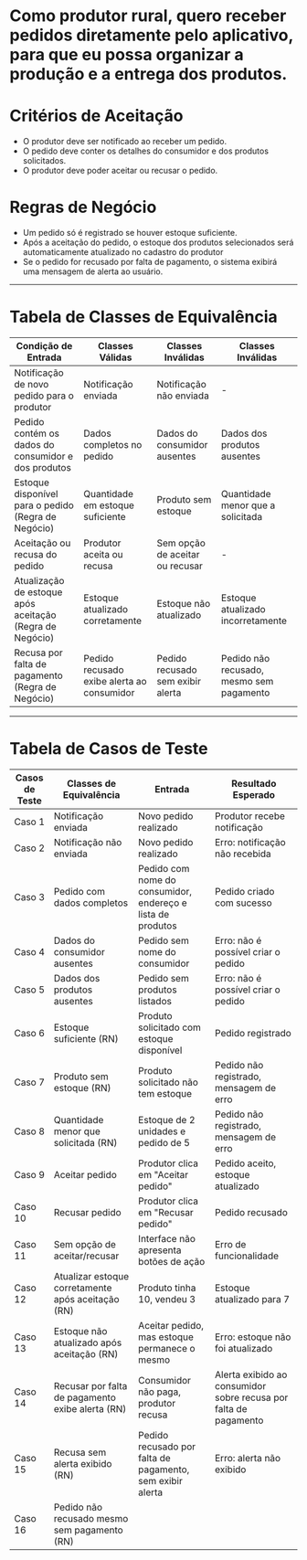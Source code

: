 # **Como** produtor rural, **quero** receber pedidos diretamente pelo aplicativo, **para que** eu possa organizar a produção e a entrega dos produtos.

# Critérios de Aceitação

* O produtor deve ser notificado ao receber um pedido.
* O pedido deve conter os detalhes do consumidor e dos produtos solicitados.
*	O produtor deve poder aceitar ou recusar o pedido.

# Regras de Negócio

* 	Um pedido só é registrado se houver estoque suficiente.
*	 Após a aceitação do pedido, o estoque dos produtos selecionados será automaticamente atualizado no cadastro do produtor
* 	Se o pedido for recusado por falta de pagamento, o sistema exibirá  uma mensagem de alerta ao usuário.

---
# Tabela de Classes de Equivalência

| Condição de Entrada                                                    | Classes Válidas                                 | Classes Inválidas                            | Classes Inválidas                           |
|-------------------------------------------------------------------------|-------------------------------------------------|------------------------------------------------|----------------------------------------------|
| Notificação de novo pedido para o produtor                             | Notificação enviada                             | Notificação não enviada                       | -                                            |
| Pedido contém os dados do consumidor e dos produtos                    | Dados completos no pedido                       | Dados do consumidor ausentes                  | Dados dos produtos ausentes                  |
| Estoque disponível para o pedido (Regra de Negócio)                    | Quantidade em estoque suficiente                | Produto sem estoque                           | Quantidade menor que a solicitada            |
| Aceitação ou recusa do pedido                                           | Produtor aceita ou recusa                       | Sem opção de aceitar ou recusar               | -                                            |
| Atualização de estoque após aceitação (Regra de Negócio)               | Estoque atualizado corretamente                 | Estoque não atualizado                        | Estoque atualizado incorretamente            |
| Recusa por falta de pagamento (Regra de Negócio)                       | Pedido recusado exibe alerta ao consumidor      | Pedido recusado sem exibir alerta             | Pedido não recusado, mesmo sem pagamento     |

---

# Tabela de Casos de Teste

| Casos de Teste | Classes de Equivalência                                        | Entrada                                                                              | Resultado Esperado                                        |
|----------------|-----------------------------------------------------------------|--------------------------------------------------------------------------------------|-----------------------------------------------------------|
| Caso 1           | Notificação enviada                                             | Novo pedido realizado                                                                | Produtor recebe notificação                               |
| Caso 2           | Notificação não enviada                                        | Novo pedido realizado                                                                | Erro: notificação não recebida                            |
| Caso 3           | Pedido com dados completos                                      | Pedido com nome do consumidor, endereço e lista de produtos                          | Pedido criado com sucesso                                 |
| Caso 4           | Dados do consumidor ausentes                                    | Pedido sem nome do consumidor                                                         | Erro: não é possível criar o pedido                       |
| Caso 5           | Dados dos produtos ausentes                                     | Pedido sem produtos listados                                                          | Erro: não é possível criar o pedido                       |
| Caso 6           | Estoque suficiente (RN)                                         | Produto solicitado com estoque disponível                                             | Pedido registrado                                         |
| Caso 7           | Produto sem estoque (RN)                                        | Produto solicitado não tem estoque                                                    | Pedido não registrado, mensagem de erro                   |
| Caso 8           | Quantidade menor que solicitada (RN)                            | Estoque de 2 unidades e pedido de 5                                                   | Pedido não registrado, mensagem de erro                   |
| Caso 9           | Aceitar pedido                                                   | Produtor clica em "Aceitar pedido"                                                    | Pedido aceito, estoque atualizado                         |
| Caso 10           | Recusar pedido                                                   | Produtor clica em "Recusar pedido"                                                    | Pedido recusado                                           |
| Caso 11           | Sem opção de aceitar/recusar                                    | Interface não apresenta botões de ação                                                | Erro de funcionalidade                                    |
| Caso 12           | Atualizar estoque corretamente após aceitação (RN)              | Produto tinha 10, vendeu 3                                                           | Estoque atualizado para 7                                  |
| Caso 13           | Estoque não atualizado após aceitação (RN)                      | Aceitar pedido, mas estoque permanece o mesmo                                        | Erro: estoque não foi atualizado                          |
| Caso 14           | Recusar por falta de pagamento exibe alerta (RN)                | Consumidor não paga, produtor recusa                                                 | Alerta exibido ao consumidor sobre recusa por falta de pagamento |
| Caso 15           | Recusa sem alerta exibido (RN)                                  | Pedido recusado por falta de pagamento, sem exibir alerta                            | Erro: alerta não exibido                                  |
| Caso 16           | Pedido não recusado mesmo sem pagamento (RN)
